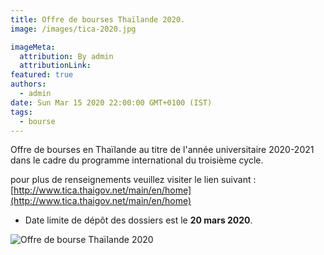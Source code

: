 ```yaml
---
title: Offre de bourses Thaïlande 2020.
image: /images/tica-2020.jpg

imageMeta:
  attribution: By admin
  attributionLink:
featured: true
authors:
  - admin
date: Sun Mar 15 2020 22:00:00 GMT+0100 (IST)
tags:
  - bourse
---
```

Offre de bourses en Thaïlande au titre de l'année universitaire 2020-2021 dans le cadre du programme international du troisième cycle.

pour plus de renseignements veuillez visiter le lien suivant : [http://www.tica.thaigov.net/main/en/home](http://www.tica.thaigov.net/main/en/home)

- Date limite de dépôt des dossiers est le **20 mars 2020**.

![Offre de bourse Thaïlande  2020](/images/offre-bourses-thailande2020.jpg)
